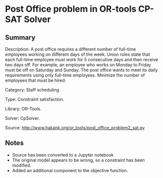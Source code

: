 # Post Office problem in OR-tools CP-SAT Solver

## Summary
Description: A post office requires a different number of full-time employees working on different days of the week. Union rules state that each full-time employee must work for 5 consecutive days and then receive two days off. For example, an employee who works on Monday to Friday must be off on Saturday and Sunday. The post office wants to meet its daily requirements using only full-time employees. Minimize the number of employees that must be hired.

Category: Staff scheduling.

Type: Constraint satisfaction.

Library: OR-Tools.

Solver: CpSolver.

Source: http://www.hakank.org/or_tools/post_office_problem2_sat.py

## Notes

- Source has been converted to a Jupyter notebook
- The original model appears to be wrong, so a constraint has been modified.
- Added an additional component to the objective function.
